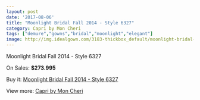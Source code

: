 ```yaml
---
layout: post
date: '2017-08-06'
title: "Moonlight Bridal Fall 2014 - Style 6327"
category: Capri by Mon Cheri
tags: ["demure","gowns","bridal","moonlight","elegant"]
image: http://img.idealgown.com/3183-thickbox_default/moonlight-bridal-fall-2014-style-6327.jpg
---
```

Moonlight Bridal Fall 2014 - Style 6327

On Sales: **$273.995**
<a href="https://www.idealgown.com/en/capri-by-mon-cheri/1523-moonlight-bridal-fall-2014-style-6327.html"><amp-img layout="responsive" width="600" height="600" src="//img.idealgown.com/3183-thickbox_default/moonlight-bridal-fall-2014-style-6327.jpg" alt="Moonlight Bridal Fall 2014 - Style 6327 0" /></a>
<a href="https://www.idealgown.com/en/capri-by-mon-cheri/1523-moonlight-bridal-fall-2014-style-6327.html"><amp-img layout="responsive" width="600" height="600" src="//img.idealgown.com/3184-thickbox_default/moonlight-bridal-fall-2014-style-6327.jpg" alt="Moonlight Bridal Fall 2014 - Style 6327 1" /></a>

Buy it: [Moonlight Bridal Fall 2014 - Style 6327](https://www.idealgown.com/en/capri-by-mon-cheri/1523-moonlight-bridal-fall-2014-style-6327.html "Moonlight Bridal Fall 2014 - Style 6327")

View more: [Capri by Mon Cheri](https://www.idealgown.com/en/24-capri-by-mon-cheri "Capri by Mon Cheri")